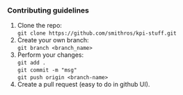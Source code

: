 ### Contributing guidelines
1. Clone the repo: <br>
`git clone https://github.com/smithros/kpi-stuff.git`
2. Create your own branch: <br>
`git branch <branch_name>`
3. Perform your changes:<br>
`git add .`<br>
`git commit -m "msg"`<br>
`git push origin <branch-name>`<br>
4. Create a pull request (easy to do in github UI).
